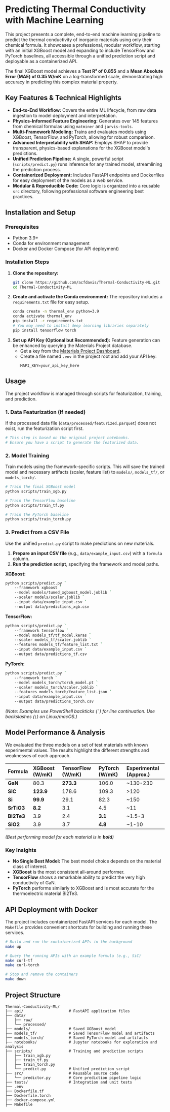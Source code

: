 # Predicting Thermal Conductivity with Machine Learning

This project presents a complete, end-to-end machine learning pipeline to predict the thermal conductivity of inorganic materials using only their chemical formula. It showcases a professional, modular workflow, starting with an initial XGBoost model and expanding to include TensorFlow and PyTorch baselines, all accessible through a unified prediction script and deployable as a containerized API.

The final XGBoost model achieves a **Test R² of 0.855** and a **Mean Absolute Error (MAE) of 0.35 W/mK** on a log-transformed scale, demonstrating high accuracy in predicting this complex material property.

## Key Features & Technical Highlights

- **End-to-End Workflow:** Covers the entire ML lifecycle, from raw data ingestion to model deployment and interpretation.
- **Physics-Informed Feature Engineering:** Generates over 145 features from chemical formulas using `matminer` and `jarvis-tools`.
- **Multi-Framework Modeling:** Trains and evaluates models using XGBoost, TensorFlow, and PyTorch, allowing for robust comparison.
- **Advanced Interpretability with SHAP:** Employs SHAP to provide transparent, physics-based explanations for the XGBoost model's predictions.
- **Unified Prediction Pipeline:** A single, powerful script (`scripts/predict.py`) runs inference for any trained model, streamlining the prediction process.
- **Containerized Deployment:** Includes FastAPI endpoints and Dockerfiles for easy deployment of the models as a web service.
- **Modular & Reproducible Code:** Core logic is organized into a reusable `src` directory, following professional software engineering best practices.

## Installation and Setup

### Prerequisites
- Python 3.9+
- Conda for environment management
- Docker and Docker Compose (for API deployment)

### Installation Steps
1.  **Clone the repository:**
    ```bash
    git clone https://github.com/acfdavis/Thermal-Conductivity-ML.git
    cd Thermal-Conductivity-ML
    ```
2.  **Create and activate the Conda environment:**
    The repository includes a `requirements.txt` file for easy setup.
    ```bash
    conda create -n thermal_env python=3.9
    conda activate thermal_env
    pip install -r requirements.txt
    # You may need to install deep learning libraries separately
    pip install tensorflow torch
    ```
3. **Set up API Key (Optional but Recommended):**
    Feature generation can be enhanced by querying the Materials Project database.
    - Get a key from the [Materials Project Dashboard](https://materialsproject.org/dashboard).
    - Create a file named `.env` in the project root and add your API key:
      ```
      MAPI_KEY=your_api_key_here
      ```

## Usage

The project workflow is managed through scripts for featurization, training, and prediction.

### 1. Data Featurization (If needed)

If the processed data file (`data/processed/featurized.parquet`) does not exist, run the featurization script first.
```bash
# This step is based on the original project notebooks.
# Ensure you have a script to generate the featurized data.
```

### 2. Model Training

Train models using the framework-specific scripts. This will save the trained model and necessary artifacts (scaler, feature list) to `models/`, `models_tf/`, or `models_torch/`.

```bash
# Train the final XGBoost model
python scripts/train_xgb.py

# Train the TensorFlow baseline
python scripts/train_tf.py

# Train the PyTorch baseline
python scripts/train_torch.py
```

### 3. Predict from a CSV File

Use the unified `predict.py` script to make predictions on new materials.

1.  **Prepare an input CSV file** (e.g., `data/example_input.csv`) with a `formula` column.
2.  **Run the prediction script**, specifying the framework and model paths.

**XGBoost:**
```bash
python scripts/predict.py `
    --framework xgboost `
    --model models/tuned_xgboost_model.joblib `
    --scaler models/scaler.joblib `
    --input data/example_input.csv `
    --output data/predictions_xgb.csv
```

**TensorFlow:**
```bash
python scripts/predict.py `
    --framework tensorflow `
    --model models_tf/tf_model.keras `
    --scaler models_tf/scaler.joblib `
    --features models_tf/feature_list.txt `
    --input data/example_input.csv `
    --output data/predictions_tf.csv
```

**PyTorch:**
```bash
python scripts/predict.py `
    --framework torch `
    --model models_torch/torch_model.pt `
    --scaler models_torch/scaler.joblib `
    --features models_torch/feature_list.json `
    --input data/example_input.csv `
    --output data/predictions_torch.csv
```
*(Note: Examples use PowerShell backticks (`` ` ``) for line continuation. Use backslashes (`\`) on Linux/macOS.)*

## Model Performance & Analysis

We evaluated the three models on a set of test materials with known experimental values. The results highlight the different strengths and weaknesses of each approach.

| Formula | XGBoost (W/mK) | TensorFlow (W/mK) | PyTorch (W/mK) | Experimental (Approx.) |
| :--- | :--- | :--- | :--- | :--- |
| **GaN** | 80.3 | **273.3** | 106.0 | ~130-230 |
| **SiC** | **123.9** | 178.6 | 109.3 | >120 |
| **Si** | **99.9** | 29.1 | 82.3 | ~150 |
| **SrTiO3**| **8.2** | 3.1 | 4.5 | ~11 |
| **Bi2Te3**| 3.9 | 2.4 | **3.1** | ~1.5-3 |
| **SiO2** | 3.9 | 3.7 | **4.8** | ~1-10 |

*(Best performing model for each material is in **bold**)*

### Key Insights
- **No Single Best Model:** The best model choice depends on the material class of interest.
- **XGBoost** is the most consistent all-around performer.
- **TensorFlow** shows a remarkable ability to predict the very high conductivity of GaN.
- **PyTorch** performs similarly to XGBoost and is most accurate for the thermoelectric material Bi2Te3.

## API Deployment with Docker

The project includes containerized FastAPI services for each model. The `Makefile` provides convenient shortcuts for building and running these services.

```bash
# Build and run the containerized APIs in the background
make up

# Query the running APIs with an example formula (e.g., SiC)
make curl-tf
make curl-torch

# Stop and remove the containers
make down
```

## Project Structure

```
Thermal-Conductivity-ML/
├── api/                    # FastAPI application files
├── data/
│   ├── raw/
│   └── processed/
├── models/                 # Saved XGBoost model
├── models_tf/              # Saved TensorFlow model and artifacts
├── models_torch/           # Saved PyTorch model and artifacts
├── notebooks/              # Jupyter notebooks for exploration and analysis
├── scripts/                # Training and prediction scripts
│   ├── train_xgb.py
│   ├── train_tf.py
│   ├── train_torch.py
│   └── predict.py          # Unified prediction script
├── src/                    # Reusable source code
│   └── predictor.py        # Core prediction pipeline logic
├── tests/                  # Integration and unit tests
├── .env
├── Dockerfile.tf
├── Dockerfile.torch
├── docker-compose.yml
├── Makefile
```
